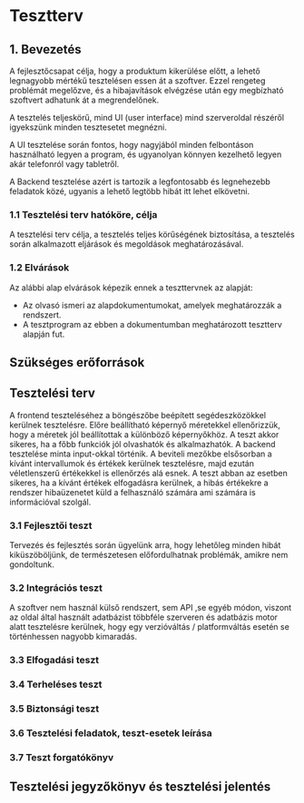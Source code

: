 
# Tesztterv
## 1. Bevezetés

A fejlesztőcsapat célja, hogy a produktum kikerülése előtt, a lehető legnagyobb mértékű tesztelésen essen át a szoftver. Ezzel rengeteg problémát megelőzve, és a hibajavítások elvégzése után egy megbízható szoftvert adhatunk át a megrendelőnek.

A tesztelés teljeskörű, mind UI (user interface) mind szerveroldal részéről igyekszünk minden tesztesetet megnézni.

A UI tesztelése során fontos, hogy nagyjából minden felbontáson használható legyen a program, és ugyanolyan könnyen kezelhető legyen akár telefonról vagy tabletről.

A Backend tesztelése azért is tartozik a legfontosabb és legnehezebb feladatok közé, ugyanis a lehető legtöbb hibát itt lehet elkövetni.

### 1.1 Tesztelési terv hatóköre, célja

A tesztelési terv célja, a tesztelés teljes körűségének biztosítása, a tesztelés során alkalmazott eljárások és megoldások meghatározásával.

### 1.2 Elvárások

Az alábbi alap elvárások képezik ennek a teszttervnek az alapját:

* Az olvasó ismeri az alapdokumentumokat, amelyek meghatározzák a rendszert.
* A tesztprogram az ebben a dokumentumban meghatározott tesztterv alapján fut.


## Szükséges erőforrások

## Tesztelési terv

A frontend teszteléséhez a böngészőbe beépített segédeszközökkel kerülnek tesztelésre. Előre beállítható képernyő méretekkel ellenőrizzük, hogy a méretek jól beállítottak a különböző képernyőkhöz. A teszt akkor sikeres, ha a főbb funkciók jól olvashatók és alkalmazhatók. A backend tesztelése minta input-okkal történik. A beviteli mezőkbe elsősorban a kívánt intervallumok és értékek kerülnek tesztelésre, majd ezután véletlenszerű értékekkel is ellenőrzés alá esnek. A teszt abban az esetben sikeres, ha a kívánt értékek elfogadásra kerülnek, a hibás értékekre a rendszer hibaüzenetet küld a felhasználó számára ami számára is információval szolgál.

### 3.1 Fejlesztői teszt

Tervezés és fejlesztés során ügyelünk arra, hogy lehetőleg minden hibát kiküszöböljünk, de természetesen előfordulhatnak problémák, amikre nem gondoltunk.

### 3.2 Integrációs teszt

A szoftver nem használ külső rendszert, sem API ,se egyéb módon, viszont az oldal által használt adatbázist többféle szerveren és adatbázis motor alatt tesztelésre kerülnek, hogy egy verzióváltás / platformváltás esetén se történhessen nagyobb kimaradás.

### 3.3 Elfogadási teszt

### 3.4 Terheléses teszt

### 3.5 Biztonsági teszt

### 3.6 Tesztelési feladatok, teszt-esetek leírása

### 3.7 Teszt forgatókönyv

## Tesztelési jegyzőkönyv és tesztelési jelentés